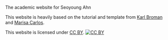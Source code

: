 The academic website for Seoyoung Ahn

This website is heavily based on the tutorial and template from [Karl Broman](http://kbroman.org) and [Marisa Carlos](http://marisacarlos.com/pages/create-simple-academic-website). 

This website is licensed under
[CC BY](http://creativecommons.org/licenses/by/3.0/).
[![CC BY](http://i.creativecommons.org/l/by/3.0/88x31.png)](http://creativecommons.org/licenses/by/3.0/)
